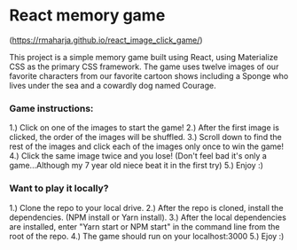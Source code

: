 # React memory game 
(https://rmaharja.github.io/react_image_click_game/)

This project is a simple memory game built using React, using Materialize CSS as the primary CSS framework.  The game uses twelve images of our favorite characters from our favorite cartoon shows including a Sponge who lives under the sea and a cowardly dog named Courage.  

### Game instructions:
1.) Click on one of the images to start the game!
2.) After the first image is clicked, the order of the images will be shuffled.
3.) Scroll down to find the rest of the images and click each of the images only once to win the game! 
4.) Click the same image twice and you lose! (Don't feel bad it's only a game...Although my 7 year old niece beat it in the first try)
5.) Enjoy :)

### Want to play it locally?
1.) Clone the repo to your local drive.
2.) After the repo is cloned, install the dependencies. (NPM install or Yarn install).
3.) After the local dependencies are installed, enter "Yarn start or NPM start" in the command line from the root of the repo.
4.) The game should run on your localhost:3000
5.) Ejoy :)

